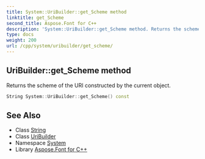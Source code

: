 ```yaml
---
title: System::UriBuilder::get_Scheme method
linktitle: get_Scheme
second_title: Aspose.Font for C++
description: 'System::UriBuilder::get_Scheme method. Returns the scheme of the URI constructed by the current object in C++.'
type: docs
weight: 200
url: /cpp/system/uribuilder/get_scheme/
---
```

## UriBuilder::get_Scheme method


Returns the scheme of the URI constructed by the current object.

```cpp
String System::UriBuilder::get_Scheme() const
```

## See Also

* Class [String](../../string/)
* Class [UriBuilder](../)
* Namespace [System](../../)
* Library [Aspose.Font for C++](../../../)
